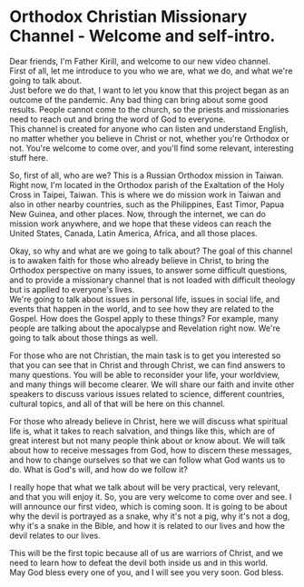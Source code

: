 # Orthodox Christian Missionary Channel - Welcome and self-intro.

Dear friends, I'm Father Kirill, and welcome to our new video channel.  
First of all, let me introduce to you who we are, what we do, and what we're going to talk about.  
Just before we do that, I want to let you know that this project began as an outcome of the pandemic. Any bad thing can bring about some good results. People cannot come to the church, so the priests and missionaries need to reach out and bring the word of God to everyone.  
This channel is created for anyone who can listen and understand English, no matter whether you believe in Christ or not, whether you're Orthodox or not. You're welcome to come over, and you'll find some relevant, interesting stuff here.  

So, first of all, who are we? This is a Russian Orthodox mission in Taiwan. Right now, I'm located in the Orthodox parish of the Exaltation of the Holy Cross in Taipei, Taiwan. This is where we do mission work in Taiwan and also in other nearby countries, such as the Philippines, East Timor, Papua New Guinea, and other places. Now, through the internet, we can do mission work anywhere, and we hope that these videos can reach the United States, Canada, Latin America, Africa, and all those places.  

Okay, so why and what are we going to talk about? The goal of this channel is to awaken faith for those who already believe in Christ, to bring the Orthodox perspective on many issues, to answer some difficult questions, and to provide a missionary channel that is not loaded with difficult theology but is applied to everyone's lives.  
We're going to talk about issues in personal life, issues in social life, and events that happen in the world, and to see how they are related to the Gospel. How does the Gospel apply to these things? For example, many people are talking about the apocalypse and Revelation right now. We're going to talk about those things as well.  

For those who are not Christian, the main task is to get you interested so that you can see that in Christ and through Christ, we can find answers to many questions. You will be able to reconsider your life, your worldview, and many things will become clearer. We will share our faith and invite other speakers to discuss various issues related to science, different countries, cultural topics, and all of that will be here on this channel.  

For those who already believe in Christ, here we will discuss what spiritual life is, what it takes to reach salvation, and things like this, which are of great interest but not many people think about or know about. We will talk about how to receive messages from God, how to discern these messages, and how to change ourselves so that we can follow what God wants us to do. What is God's will, and how do we follow it?  

I really hope that what we talk about will be very practical, very relevant, and that you will enjoy it. So, you are very welcome to come over and see. I will announce our first video, which is coming soon. It is going to be about why the devil is portrayed as a snake, why it's not a pig, why it's not a dog, why it's a snake in the Bible, and how it is related to our lives and how the devil relates to our lives.  

This will be the first topic because all of us are warriors of Christ, and we need to learn how to defeat the devil both inside us and in this world.  
May God bless every one of you, and I will see you very soon. God bless.

